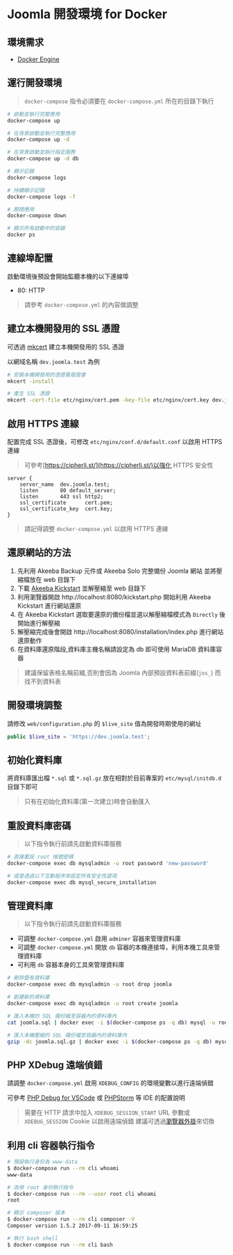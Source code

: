 # Joomla 開發環境 for Docker

## 環境需求

- [Docker Engine](https://docs.docker.com/engine/installation/)

## 運行開發環境

> `docker-compose` 指令必須要在 `docker-compose.yml` 所在的目錄下執行

```sh
# 啟動並執行完整應用
docker-compose up

# 在背景啟動並執行完整應用
docker-compose up -d

# 在背景啟動並執行指定服務
docker-compose up -d db

# 顯示記錄
docker-compose logs

# 持續顯示記錄
docker-compose logs -f

# 關閉應用
docker-compose down

# 顯示所有啟動中的容器
docker ps
```

## 連線埠配置

啟動環境後預設會開始監聽本機的以下連線埠

- 80: HTTP

> 請參考 `docker-compose.yml` 的內容做調整

## 建立本機開發用的 SSL 憑證

可透過 [mkcert](https://github.com/FiloSottile/mkcert) 建立本機開發用的 SSL 憑證

以網域名稱 `dev.joomla.test` 為例

```sh
# 安裝本機開發用的憑證簽發證書
mkcert -install

# 產生 SSL 憑證
mkcert -cert-file etc/nginx/cert.pem -key-file etc/nginx/cert.key dev.joomla.test
```

## 啟用 HTTPS 連線

配置完成 SSL 憑證後，可修改 `etc/nginx/conf.d/default.conf` 以啟用 HTTPS 連線

> 可參考[https://cipherli.st/](https://cipherli.st/)以強化 HTTPS 安全性

```nginx
server {
    server_name  dev.joomla.test;
    listen       80 default_server;
    listen       443 ssl http2;
    ssl_certificate      cert.pem;
    ssl_certificate_key  cert.key;
}
```

> 請記得調整 `docker-compose.yml` 以啟用 HTTPS 連線

## 還原網站的方法

1. 先利用 Akeeba Backup 元件或 Akeeba Solo 完整備份 Joomla 網站 並將壓縮檔放在 web 目錄下
2. 下載 [Akeeba Kickstart](https://www.akeebabackup.com/download.html) 並解壓縮至 web 目錄下
3. 利用瀏覽器開啟 http://localhost:8080/kickstart.php 開始利用 Akeeba Kickstart 進行網站還原
4. 在 Akeeba Kickstart 選取要還原的備份檔並選以解壓縮檔模式為 `Directly` 後開始進行解壓縮
5. 解壓縮完成後會開啟 http://localhost:8080/installation/index.php 進行網站還原動作
6. 在資料庫還原階段,資料庫主機名稱請設定為 db 即可使用 MariaDB 資料庫容器

> 建議保留表格名稱前綴,否則會因為 Joomla 內部預設資料表前綴(`jos_`) 而找不到資料表

## 開發環境調整

請修改 `web/configuration.php` 的 `$live_site` 值為開發時期使用的網址

```php
public $live_site = 'https://dev.joomla.test';
```

## 初始化資料庫

將資料庫匯出檔 `*.sql` 或 `*.sql.gz` 放在相對於目前專案的 `etc/mysql/initdb.d` 目錄下即可

> 只有在初始化資料庫(第一次建立)時會自動匯入

## 重設資料庫密碼

> 以下指令執行前請先啟動資料庫服務

```sh
# 直接重設 root 帳號密碼
docker-compose exec db mysqladmin -u root password 'new-password'

# 或是透過以下互動程序來設定所有安全性選項
docker-compose exec db mysql_secure_installation
```

## 管理資料庫

> 以下指令執行前請先啟動資料庫服務

- 可調整 `docker-compose.yml` 啟用 `adminer` 容器來管理資料庫
- 可調整 `docker-compose.yml` 開放 `db` 容器的本機連接埠，利用本機工具來管理資料庫
- 可利用 `db` 容器本身的工具來管理資料庫

```sh
# 刪除暨有資料庫
docker-compose exec db mysqladmin -u root drop joomla

# 創建新的資料庫
docker-compose exec db mysqladmin -u root create joomla

# 匯入本機的 SQL 備份檔至容器內的資料庫內
cat joomla.sql | docker exec -i $(docker-compose ps -q db) mysql -u root joomla

# 匯入本機壓縮的 SQL 備份檔至容器內的資料庫內
gzip -dc joomla.sql.gz | docker exec -i $(docker-compose ps -q db) mysql -u root joomla
```

## PHP XDebug 遠端偵錯

請調整 `docker-compose.yml` 啟用 `XDEBUG_CONFIG` 的環境變數以進行遠端偵錯

可參考 [PHP Debug for VSCode](https://code.visualstudio.com/docs/languages/php#_debugging) 或 [PHPStorm](https://www.jetbrains.com/help/phpstorm/zero-configuration-debugging.html) 等 IDE 的配置說明

> 需要在 HTTP 請求中加入 `XDEBUG_SESSION_START` URL 參數或 `XDEBUG_SESSION` Cookie 以啟用遠端偵錯
> 建議可透過[瀏覽器外掛](https://chrome.google.com/webstore/detail/xdebug-helper/eadndfjplgieldjbigjakmdgkmoaaaoc)來切換

## 利用 cli 容器執行指令

```sh
# 預設執行身份為 www-data
$ docker-compose run --rm cli whoami
www-data

# 改用 root 身份執行指令
$ docker-compose run --rm --user root cli whoami
root

# 顯示 composer 版本
$ docker-compose run --rm cli composer -V
Composer version 1.5.2 2017-09-11 16:59:25

# 執行 bash shell
$ docker-compose run --rm cli bash
```